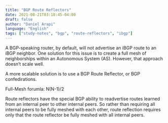```yaml
---
title: "BGP Route Reflectors"
date: 2021-08-21T03:18:45-04:00
draft: false
author: "Daniel Arapi"
language: "English"
tags: ["study-notes", "bgp", "route-reflectors", "ibgp"]
---
```


A BGP-speaking router, by default, will not advertise an iBGP route to an iBGP neighbor. One solution for this issue is to create a full mesh of neighborships within an Autonomous System (AS). However, that approach doesn’t scale well.

A more scalable solution is to use a BGP Route Reflector, or BGP confedirations. 

Full-Mesh forumla: N(N-1)/2

Route reflectors have the special BGP ability to readvertise routes learned from an internal peer to other internal peers. So rather than requiring all internal peers to be fully meshed with each other, route reflection requires only that the route reflector be fully meshed with all internal peers.




